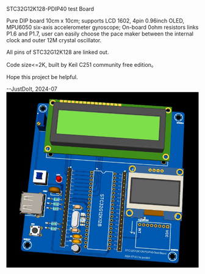 STC32G12K128-PDIP40 test Board

Pure DIP board 10cm x 10cm; supports LCD 1602, 4pin 0.96inch OLED, MPU6050 six-axis accelerometer gyroscope; On-board 0ohm resistors links P1.6 and P1.7,  user can easily choose the pace maker between the internal clock and outer 12M crystal oscillator.

All pins of STC32G12K128 are linked out.

Code size<=2K, built by Keil C251 community free edition。

Hope this project be helpful.

--JustDoIt, 2024-07
<img src="https://github.com/minhuchen/51test/blob/main/board.jpg?raw=true" />
